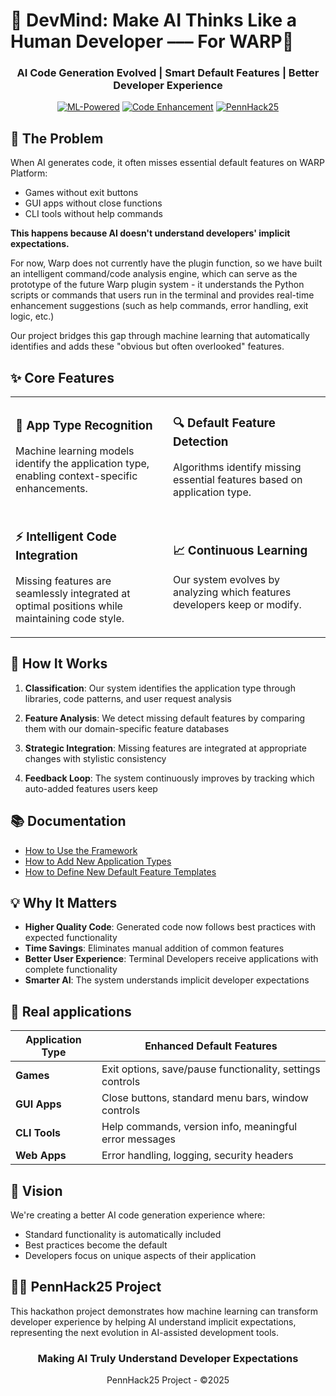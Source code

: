 # 🧠 DevMind: Make AI Thinks Like a Human Developer ––– For WARP🧠

<div align="center">

### AI Code Generation Evolved | Smart Default Features | Better Developer Experience

[![ML-Powered](https://img.shields.io/badge/ML_Powered-FF6B6B?style=for-the-badge)](https://www.domo.com/learn/article/how-to-leverage-the-power-of-machine-learning#:~:text=Machine%20learning%20can%20replace%20human,current%20decision%20should%20be%20made.)
[![Code Enhancement](https://img.shields.io/badge/Code_Enhancement-4ECDC4?style=for-the-badge)](https://github.com/Ephenia/Pokeclicker-Scripts)
[![PennHack25](https://img.shields.io/badge/PennHack25-FFE66D?style=for-the-badge)](https://lu.ma/y13m8zdx?tk=DDeb0Z)

</div>

## 🚀 The Problem

When AI generates code, it often misses essential default features on WARP Platform:
- Games without exit buttons
- GUI apps without close functions
- CLI tools without help commands

**This happens because AI doesn't understand developers' implicit expectations.**

For now, Warp does not currently have the plugin function, so we have built an intelligent command/code analysis engine, which can serve as the prototype of the future Warp plugin system - it understands the Python scripts or commands that users run in the terminal and provides real-time enhancement suggestions (such as help commands, error handling, exit logic, etc.)

Our project bridges this gap through machine learning that automatically identifies and adds these "obvious but often overlooked" features.

## ✨ Core Features

<table>
  <tr>
    <td width="50%">
      <h3>🧠 App Type Recognition</h3>
      <p>Machine learning models identify the application type, enabling context-specific enhancements.</p>
    </td>
    <td width="50%">
      <h3>🔍 Default Feature Detection</h3>
      <p>Algorithms identify missing essential features based on application type.</p>
    </td>
  </tr>
  <tr>
    <td width="50%">
      <h3>⚡ Intelligent Code Integration</h3>
      <p>Missing features are seamlessly integrated at optimal positions while maintaining code style.</p>
    </td>
    <td width="50%">
      <h3>📈 Continuous Learning</h3>
      <p>Our system evolves by analyzing which features developers keep or modify.</p>
    </td>
  </tr>
</table>

## 🔬 How It Works

1. **Classification**: Our system identifies the application type through libraries, code patterns, and user request analysis

2. **Feature Analysis**: We detect missing default features by comparing them with our domain-specific feature databases

3. **Strategic Integration**: Missing features are integrated at appropriate changes with stylistic consistency

4. **Feedback Loop**: The system continuously improves by tracking which auto-added features users keep

## 📚 Documentation

- [How to Use the Framework](docs/framework-usage-guide.md)
- [How to Add New Application Types](docs/adding-app-types.md)
- [How to Define New Default Feature Templates](docs/custom-feature-templates.md)

## 💡 Why It Matters

- **Higher Quality Code**: Generated code now follows best practices with expected functionality
- **Time Savings**: Eliminates manual addition of common features
- **Better User Experience**: Terminal Developers receive applications with complete functionality
- **Smarter AI**: The system understands implicit developer expectations

## 🎯 Real applications

| Application Type | Enhanced Default Features |
|------------------|---------------------------|
| **Games** | Exit options, save/pause functionality, settings controls |
| **GUI Apps** | Close buttons, standard menu bars, window controls |
| **CLI Tools** | Help commands, version info, meaningful error messages |
| **Web Apps** | Error handling, logging, security headers |

## 🔮 Vision

We're creating a better AI code generation experience where:
- Standard functionality is automatically included
- Best practices become the default
- Developers focus on unique aspects of their application

## 👨‍💻 PennHack25 Project

This hackathon project demonstrates how machine learning can transform developer experience by helping AI understand implicit expectations, representing the next evolution in AI-assisted development tools.

<div align="center">
  <h3>Making AI Truly Understand Developer Expectations</h3>
  <p>PennHack25 Project - ©2025</p>
</div>
